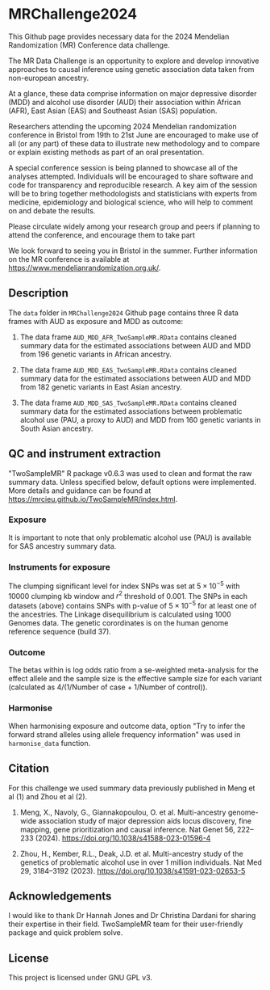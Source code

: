 # MRChallenge2024

This Github page provides necessary data for the 2024 Mendelian Randomization (MR) Conference data challenge.

The MR Data Challenge is an opportunity to explore and develop innovative approaches to causal inference using genetic association data taken from non-european ancestry.

At a glance, these data comprise information on major depressive disorder (MDD) and alcohol use disorder (AUD) their association within African (AFR), East Asian (EAS) and Southeast Asian (SAS) population.

Researchers attending the upcoming 2024 Mendelian randomization conference in Bristol from 19th to 21st June are encouraged to make use of all (or any part) of these data to illustrate new methodology and to compare or explain existing methods as part of an oral presentation.  

A special conference session is being planned to showcase all of the analyses attempted. Individuals will be encouraged to share software and code for transparency and reproducible research. A key aim of the session will be to bring together methodologists and statisticians with experts from medicine, epidemiology and biological science, who will help to comment on and debate the results.

Please circulate widely among your research group and peers if planning to attend the conference, and encourage them to take part

 We look forward to seeing you in Bristol in the summer. Further information on the MR conference is available at https://www.mendelianrandomization.org.uk/.

## Description

The `data` folder in `MRChallenge2024` Github page contains three R data frames with AUD as exposure and MDD as outcome:

1. The data frame `AUD_MDD_AFR_TwoSampleMR.RData` contains cleaned summary data for the estimated associations between AUD and MDD from 196 genetic variants in African ancestry.

2. The data frame `AUD_MDD_EAS_TwoSampleMR.RData` contains cleaned summary data for the estimated associations between AUD and MDD from 182 genetic variants in East Asian ancestry.

3. The data frame `AUD_MDD_SAS_TwoSampleMR.RData` contains cleaned summary data for the estimated associations between problematic alcohol use (PAU, a proxy to AUD) and MDD from 160 genetic variants in South Asian ancestry.

## QC and instrument extraction
"TwoSampleMR" R package v0.6.3 was used to clean and format the raw summary data. Unless specified below, default options were implemented. More details and guidance can be found at https://mrcieu.github.io/TwoSampleMR/index.html. 

### Exposure 
It is important to note that only problematic alcohol use (PAU) is available for SAS ancestry summary data. 

### Instruments for exposure
The clumping significant level for index SNPs was set at $5 \times 10^{-5}$ with 10000 clumping kb window and $r^2$ threshold of 0.001. The SNPs in each datasets (above) contains SNPs with p-value of $5 \times 10^{-5}$ for at least one of the ancestries. The Linkage disequilibrium is calculated using 1000 Genomes data. The genetic corordinates is on the human genome reference sequence (build 37).     

### Outcome
The betas within is log odds ratio from a se-weighted meta-analysis for the effect allele and the sample size is the effective sample size for each variant (calculated as 4/(1/Number of case + 1/Number of control)).

### Harmonise
When harmonising exposure and outcome data, option "Try to infer the forward strand alleles using allele frequency information" was used in `harmonise_data` function.

## Citation

For this challenge we used summary data previously published in Meng et al (1) and Zhou et al (2).

1. Meng, X., Navoly, G., Giannakopoulou, O. et al. Multi-ancestry genome-wide association study of major depression aids locus discovery, fine mapping, gene prioritization and causal inference. Nat Genet 56, 222–233 (2024). https://doi.org/10.1038/s41588-023-01596-4

2. Zhou, H., Kember, R.L., Deak, J.D. et al. Multi-ancestry study of the genetics of problematic alcohol use in over 1 million individuals. Nat Med 29, 3184–3192 (2023). https://doi.org/10.1038/s41591-023-02653-5

## Acknowledgements
I would like to thank Dr Hannah Jones and Dr Christina Dardani for sharing their expertise in their field. TwoSampleMR team for their user-friendly package and quick problem solve. 

## License

This project is licensed under GNU GPL v3.
